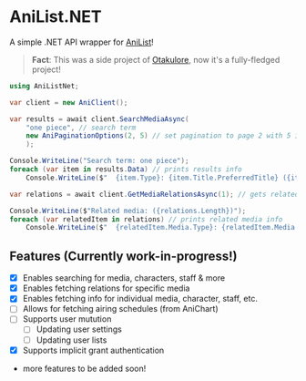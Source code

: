 # AniList.NET

A simple .NET API wrapper for [AniList](https://anilist.co)!

> **Fact**: This was a side project of [Otakulore](https://github.com/dentolos19/Otakulore), now it's a fully-fledged project!

```cs
using AniListNet;

var client = new AniClient();

var results = await client.SearchMediaAsync(
    "one piece", // search term
    new AniPaginationOptions(2, 5) // set pagination to page 2 with 5 items
    );

Console.WriteLine("Search term: one piece");
foreach (var item in results.Data) // prints results info
    Console.WriteLine($"  {item.Type}: {item.Title.PreferredTitle} ({item.Format})");

var relations = await client.GetMediaRelationsAsync(1); // gets related media of id 1

Console.WriteLine($"Related media: ({relations.Length})");
foreach (var relatedItem in relations) // prints related media info
    Console.WriteLine($"  {relatedItem.Media.Type}: {relatedItem.Media.Title.PreferredTitle} ({relatedItem.Relation})");
```

## Features (Currently work-in-progress!)

- [X] Enables searching for media, characters, staff & more
- [X] Enables fetching relations for specific media
- [X] Enables fetching info for individual media, character, staff, etc.
- [ ] Allows for fetching airing schedules (from AniChart)
- [ ] Supports user mutution
  - [ ] Updating user settings
  - [ ] Updating user lists
- [X] Supports implicit grant authentication
- more features to be added soon!